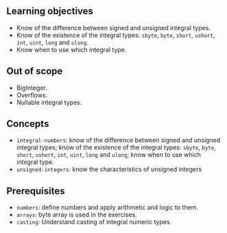 ## Learning objectives

- Know of the difference between signed and unsigned integral types.
- Know of the existence of the integral types: `sbyte`, `byte`, `short`, `ushort`, `int`, `uint`, `long` and `ulong`.
- Know when to use which integral type.

## Out of scope

- BigInteger.
- Overflows.
- Nullable integral types.

## Concepts

- `integral-numbers`: know of the difference between signed and unsigned integral types; know of the existence of the integral types: `sbyte`, `byte`, `short`, `ushort`, `int`, `uint`, `long` and `ulong`; know when to use which integral type.
- `unsigned-integers`: know the characteristics of unsigned integers

## Prerequisites

- `numbers`: define numbers and apply arithmetic and logic to them.
- `arrays`: byte array is used in the exercises.
- `casting`: Understand casting of integral numeric types.
